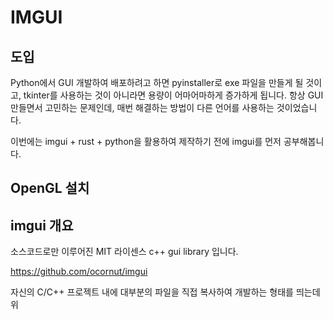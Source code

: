 # IMGUI

## 도입

Python에서 GUI 개발하여 배포하려고 하면 pyinstaller로 exe 파일을 만들게 될 것이고, tkinter를 사용하는 것이 아니라면 용량이 어마어마하게 증가하게 됩니다. 항상 GUI 만들면서 고민하는 문제인데, 매번 해결하는 방법이 다른 언어를 사용하는 것이었습니다. 

이번에는 imgui + rust + python을 활용하여 제작하기 전에 imgui를 먼저 공부해봅니다.

## OpenGL 설치



## imgui 개요

소스코드로만 이루어진 MIT 라이센스 c++ gui library 입니다. 

https://github.com/ocornut/imgui

자신의 C/C++ 프로젝트 내에 대부분의 파일을 직접 복사하여 개발하는 형태를 띄는데 위 

